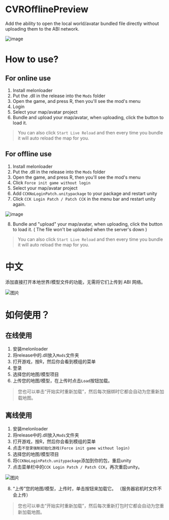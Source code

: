 # CVROfflinePreview
Add the ability to open the local world/avatar bundled file directly without uploading them to the ABI network.

![image](https://user-images.githubusercontent.com/66859419/182164652-c1da3939-0073-4f8e-8c20-8e3a79836188.png)

# How to use?
## For online use
1. Install melonloader
2. Put the .dll in the release into the `Mods` folder
3. Open the game, and press R, then you'll see the mod's menu
4. Login
5. Select your map/avatar project
6. Bundle and upload your map/avatar, when uploading, click the button to load it.
> You can also click `Start Live Reload` and then every time you bundle it will auto reload the map for you.

## For offline use
1. Install melonloader
2. Put the .dll in the release into the `Mods` folder
3. Open the game, and press R, then you'll see the mod's menu
4. Click `Force init game without login`
5. Select your map/avatar project
6. Add `CCKNoLoginPatch.unitypackage` to your package and restart unity
7. Click `CCK Login Patch / Patch CCK` in the menu bar and restart unity again.

![image](https://user-images.githubusercontent.com/66859419/182166203-03447bdb-948a-466f-a875-1e7733a9fa78.png)

8. Bundle and "upload" your map/avatar, when uploading, click the button to load it. ( The file won't be uploaded when the server's down )
> You can also click `Start Live Reload` and then every time you bundle it will auto reload the map for you.


# 中文
添加直接打开本地世界/模型文件的功能，无需将它们上传到 ABI 网络。

![图片](https://user-images.githubusercontent.com/66859419/182164652-c1da3939-0073-4f8e-8c20-8e3a79836188.png)

# 如何使用？
## 在线使用
1. 安装melonloader
2. 将release中的.dll放入`Mods`文件夹
3. 打开游戏，按R，然后你会看到模组的菜单
4. 登录
5. 选择您的地图/模型项目
6. 上传您的地图/模型，在上传时点击`Load`按钮加载。
> 您也可以单击“开始实时重新加载”，然后每次捆绑时它都会自动为您重新加载地图。

## 离线使用
1. 安装melonloader
2. 将release中的.dll放入`Mods`文件夹
3. 打开游戏，按R，然后你会看到模组的菜单
4. 点击`不登录强制初始化游戏(Force init game without login)`
5. 选择您的地图/模型项目
6. 将`CCKNoLoginPatch.unitypackage`添加到你的包，重启unity
7. 点击菜单栏中的`CCK Login Patch / Patch CCK`，再次重启unity。

![图片](https://user-images.githubusercontent.com/66859419/182166203-03447bdb-948a-466f-a875-1e7733a9fa78.png)

8. “上传”您的地图/模型，上传时，单击按钮来加载它。 （服务器宕机时文件不会上传）
> 您也可以单击“开始实时重新加载”，然后每次重新打包时它都会自动为您重新加载地图。
